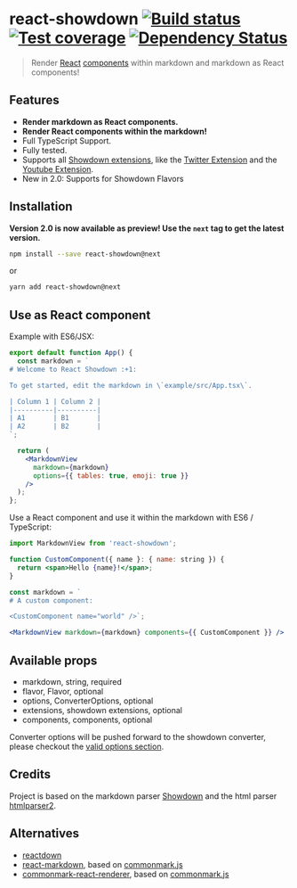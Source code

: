 # react-showdown [![Build status][travis-image]][travis-url] [![Test coverage][coveralls-image]][coveralls-url] [![Dependency Status][dependency-image]][dependency-url]

> Render [React](http://facebook.github.io/react/index.html)
> [components](http://facebook.github.io/react/docs/component-specs.html)
> within markdown and markdown as React components!

## Features

* **Render markdown as React components.**
* **Render React components within the markdown!**
* Full TypeScript Support.
* Fully tested.
* Supports all [Showdown extensions](https://github.com/showdownjs/showdown/wiki/extensions), like the
  [Twitter Extension](https://github.com/showdownjs/twitter-extension) and the
  [Youtube Extension](https://github.com/showdownjs/youtube-extension).
* New in 2.0: Supports for Showdown Flavors

## Installation

**Version 2.0 is now available as preview! Use the `next` tag to get the latest version.**

```bash
npm install --save react-showdown@next
```

or

```bash
yarn add react-showdown@next
```

## Use as React component

Example with ES6/JSX:

```jsx
export default function App() {
  const markdown = `
# Welcome to React Showdown :+1:

To get started, edit the markdown in \`example/src/App.tsx\`.

| Column 1 | Column 2 |
|----------|----------|
| A1       | B1       |
| A2       | B2       |
`;

  return (
    <MarkdownView
      markdown={markdown}
      options={{ tables: true, emoji: true }}
    />
  );
};
```

Use a React component and use it within the markdown with ES6 / TypeScript:

```jsx
import MarkdownView from 'react-showdown';

function CustomComponent({ name }: { name: string }) {
  return <span>Hello {name}!</span>;
}

const markdown = `
# A custom component:

<CustomComponent name="world" />`;

<MarkdownView markdown={markdown} components={{ CustomComponent }} />
```

## Available props

* markdown, string, required
* flavor, Flavor, optional
* options, ConverterOptions, optional
* extensions, showdown extensions, optional
* components, components, optional 

Converter options will be pushed forward to the showdown converter, please
checkout the [valid options section](https://github.com/showdownjs/showdown#valid-options).

## Credits

Project is based on the markdown parser [Showdown](https://github.com/showdownjs/showdown) and
the html parser [htmlparser2](https://github.com/fb55/htmlparser2/).

## Alternatives

* [reactdown](https://github.com/andreypopp/reactdown)
* [react-markdown](https://github.com/rexxars/react-markdown), based on
  [commonmark.js](https://github.com/jgm/commonmark.js)
* [commonmark-react-renderer](https://github.com/rexxars/commonmark-react-renderer), based on
  [commonmark.js](https://github.com/jgm/commonmark.js)

[travis-image]: https://img.shields.io/travis/jerolimov/react-showdown/master.svg?style=flat-square
[travis-url]: https://travis-ci.org/jerolimov/react-showdown
[coveralls-image]: https://img.shields.io/coveralls/jerolimov/react-showdown/master.svg?style=flat-square
[coveralls-url]: https://coveralls.io/r/jerolimov/react-showdown
[dependency-image]: http://img.shields.io/david/jerolimov/react-showdown.svg?style=flat-square
[dependency-url]: https://david-dm.org/jerolimov/react-showdown